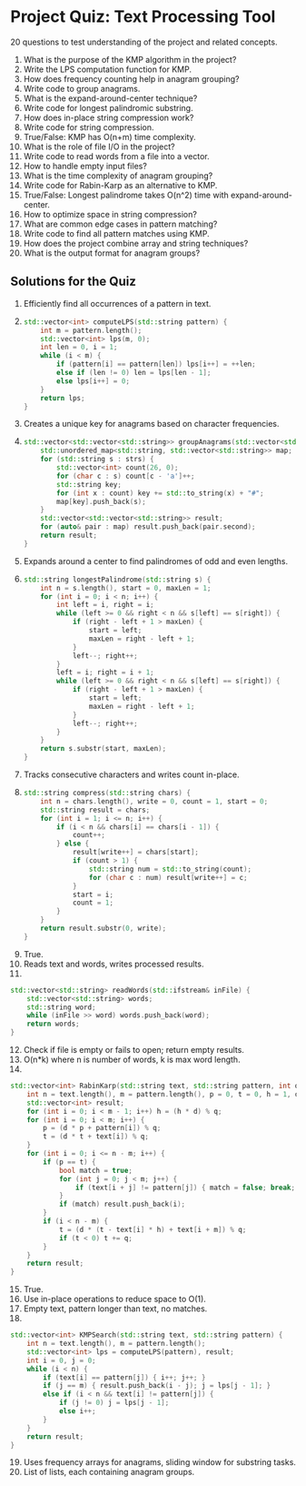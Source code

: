 # Project Quiz: Text Processing Tool

20 questions to test understanding of the project and related concepts.

1. What is the purpose of the KMP algorithm in the project?  
2. Write the LPS computation function for KMP.  
3. How does frequency counting help in anagram grouping?  
4. Write code to group anagrams.  
5. What is the expand-around-center technique?  
6. Write code for longest palindromic substring.  
7. How does in-place string compression work?  
8. Write code for string compression.  
9. True/False: KMP has O(n+m) time complexity.  
10. What is the role of file I/O in the project?  
11. Write code to read words from a file into a vector.  
12. How to handle empty input files?  
13. What is the time complexity of anagram grouping?  
14. Write code for Rabin-Karp as an alternative to KMP.  
15. True/False: Longest palindrome takes O(n^2) time with expand-around-center.  
16. How to optimize space in string compression?  
17. What are common edge cases in pattern matching?  
18. Write code to find all pattern matches using KMP.  
19. How does the project combine array and string techniques?  
20. What is the output format for anagram groups?

## Solutions for the Quiz

1. Efficiently find all occurrences of a pattern in text.  
2. 
   ```cpp
   std::vector<int> computeLPS(std::string pattern) {
       int m = pattern.length();
       std::vector<int> lps(m, 0);
       int len = 0, i = 1;
       while (i < m) {
           if (pattern[i] == pattern[len]) lps[i++] = ++len;
           else if (len != 0) len = lps[len - 1];
           else lps[i++] = 0;
       }
       return lps;
   }
   ```
3. Creates a unique key for anagrams based on character frequencies.  
4. 
   ```cpp
   std::vector<std::vector<std::string>> groupAnagrams(std::vector<std::string>& strs) {
       std::unordered_map<std::string, std::vector<std::string>> map;
       for (std::string s : strs) {
           std::vector<int> count(26, 0);
           for (char c : s) count[c - 'a']++;
           std::string key;
           for (int x : count) key += std::to_string(x) + "#";
           map[key].push_back(s);
       }
       std::vector<std::vector<std::string>> result;
       for (auto& pair : map) result.push_back(pair.second);
       return result;
   }
   ```
5. Expands around a center to find palindromes of odd and even lengths.  
6. 
   ```cpp
   std::string longestPalindrome(std::string s) {
       int n = s.length(), start = 0, maxLen = 1;
       for (int i = 0; i < n; i++) {
           int left = i, right = i;
           while (left >= 0 && right < n && s[left] == s[right]) {
               if (right - left + 1 > maxLen) {
                   start = left;
                   maxLen = right - left + 1;
               }
               left--; right++;
           }
           left = i; right = i + 1;
           while (left >= 0 && right < n && s[left] == s[right]) {
               if (right - left + 1 > maxLen) {
                   start = left;
                   maxLen = right - left + 1;
               }
               left--; right++;
           }
       }
       return s.substr(start, maxLen);
   }
   ```
7. Tracks consecutive characters and writes count in-place.  
8. 
   ```cpp
   std::string compress(std::string chars) {
       int n = chars.length(), write = 0, count = 1, start = 0;
       std::string result = chars;
       for (int i = 1; i <= n; i++) {
           if (i < n && chars[i] == chars[i - 1]) {
               count++;
           } else {
               result[write++] = chars[start];
               if (count > 1) {
                   std::string num = std::to_string(count);
                   for (char c : num) result[write++] = c;
               }
               start = i;
               count = 1;
           }
       }
       return result.substr(0, write);
   }
   ```
9. True.  
10. Reads text and words, writes processed results.  
11. 
   ```cpp
   std::vector<std::string> readWords(std::ifstream& inFile) {
       std::vector<std::string> words;
       std::string word;
       while (inFile >> word) words.push_back(word);
       return words;
   }
   ```
12. Check if file is empty or fails to open; return empty results.  
13. O(n*k) where n is number of words, k is max word length.  
14. 
   ```cpp
   std::vector<int> RabinKarp(std::string text, std::string pattern, int q) {
       int n = text.length(), m = pattern.length(), p = 0, t = 0, h = 1, d = 256;
       std::vector<int> result;
       for (int i = 0; i < m - 1; i++) h = (h * d) % q;
       for (int i = 0; i < m; i++) {
           p = (d * p + pattern[i]) % q;
           t = (d * t + text[i]) % q;
       }
       for (int i = 0; i <= n - m; i++) {
           if (p == t) {
               bool match = true;
               for (int j = 0; j < m; j++) {
                   if (text[i + j] != pattern[j]) { match = false; break; }
               }
               if (match) result.push_back(i);
           }
           if (i < n - m) {
               t = (d * (t - text[i] * h) + text[i + m]) % q;
               if (t < 0) t += q;
           }
       }
       return result;
   }
   ```
15. True.  
16. Use in-place operations to reduce space to O(1).  
17. Empty text, pattern longer than text, no matches.  
18. 
   ```cpp
   std::vector<int> KMPSearch(std::string text, std::string pattern) {
       int n = text.length(), m = pattern.length();
       std::vector<int> lps = computeLPS(pattern), result;
       int i = 0, j = 0;
       while (i < n) {
           if (text[i] == pattern[j]) { i++; j++; }
           if (j == m) { result.push_back(i - j); j = lps[j - 1]; }
           else if (i < n && text[i] != pattern[j]) {
               if (j != 0) j = lps[j - 1];
               else i++;
           }
       }
       return result;
   }
   ```
19. Uses frequency arrays for anagrams, sliding window for substring tasks.  
20. List of lists, each containing anagram groups.
